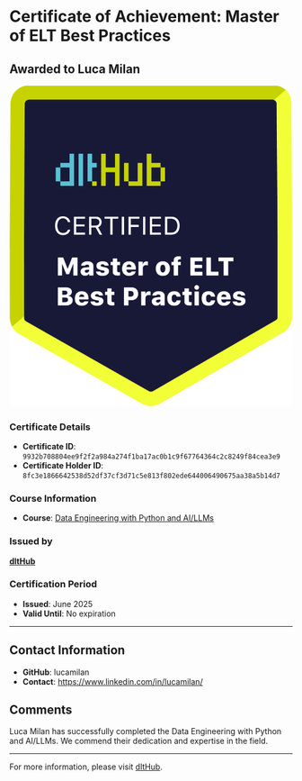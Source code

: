
# Certificate of Achievement: Master of ELT Best Practices

## Awarded to **Luca Milan**

![Course Image](../badges/dlt_master_elt_best_practices_badge.png)

### Certificate Details
- **Certificate ID**: `9932b708804ee9f2f2a984a274f1ba17ac0b1c9f67764364c2c8249f84cea3e9`
- **Certificate Holder ID**: `8fc3e1866642538d52df37cf3d71c5e813f802ede644006490675aa38a5b14d7`

### Course Information
- **Course**: [Data Engineering with Python and AI/LLMs](https://www.youtube.com/watch?v=T23Bs75F7ZQ)

### Issued by
[**dltHub**](https://dlthub.com/) 

### Certification Period
- **Issued**: June 2025
- **Valid Until**: No expiration

---

## Contact Information
- **GitHub**: lucamilan
- **Contact**: https://www.linkedin.com/in/lucamilan/

## Comments
Luca Milan has successfully completed the Data Engineering with Python and AI/LLMs. We commend their dedication and expertise in the field.

---

For more information, please visit [dltHub](https://dlthub.com/).
    